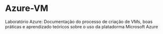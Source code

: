 # Azure-VM
Laboratório Azure: Documentação do processo de criação de VMs, boas práticas e aprendizado teóricos sobre o uso da platadorma Microsoft Azure
